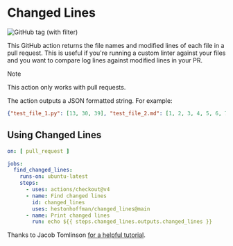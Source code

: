 # Changed Lines

![GitHub tag (with filter)](https://img.shields.io/github/v/tag/hestonhoffman/changed-lines)

This GitHub action returns the file names and modified lines of each file in a pull request. This is useful if you're running a custom linter against your files and you want to compare log lines against modified lines in your PR.

> [!NOTE]
> This action only works with pull requests.

The action outputs a JSON formatted string. For example:
```json
{"test_file_1.py": [13, 30, 39], "test_file_2.md": [1, 2, 3, 4, 5, 6, 7, 8, 9, 10, 11, 12, 13, 14, 15, 16, 17, 18, 19, 20, 21, 22, 23, 24, 25, 26, 27, 28, 29, 30, 31, 32, 33], "test_file_3.txt": [14, 18, 19]}
```

## Using Changed Lines

```yaml
on: [ pull_request ]

jobs:
  find_changed_lines:
    runs-on: ubuntu-latest
    steps:
      - uses: actions/checkout@v4
      - name: Find changed lines
        id: changed_lines
        uses: hestonhoffman/changed_lines@main
      - name: Print changed lines
        run: echo ${{ steps.changed_lines.outputs.changed_lines }}
```

Thanks to Jacob Tomlinson [for a helpful tutorial](https://jacobtomlinson.dev/posts/2019/creating-github-actions-in-python/).